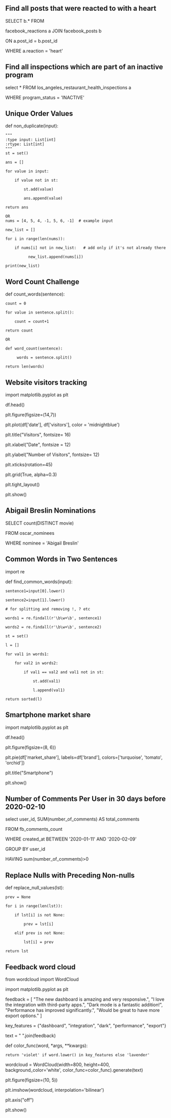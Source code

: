 ## Find all posts that were reacted to with a heart
SELECT b.* FROM

facebook_reactions a JOIN facebook_posts b

ON a.post_id = b.post_id 

WHERE a.reaction = 'heart'

## Find all inspections which are part of an inactive program

select * FROM los_angeles_restaurant_health_inspections a

WHERE program_status = 'INACTIVE'

## Unique Order Values

   def non_duplicate(input):
   
    """ 
    :type input: List[int]
    :rtype: List[int]
    """
    st = set()
    
    ans = []
    
    for value in input:
    
        if value not in st:
        
            st.add(value)
            
            ans.append(value)
            
    return ans 

    OR
    nums = [4, 5, 4, -1, 5, 6, -1]  # example input
    
    new_list = []

    for i in range(len(nums)):

        if nums[i] not in new_list:   # add only if it's not already there
    
              new_list.append(nums[i])

    print(new_list)

## Word Count Challenge

def count_words(sentence):
  
    count = 0
    
    for value in sentence.split():
    
        count = count+1
        
    return count 

    OR

    def word_count(sentence):
    
         words = sentence.split()
    
    return len(words)

## Website visitors tracking

import matplotlib.pyplot as plt

df.head()

plt.figure(figsize=(14,7))

plt.plot(df['date'], df['visitors'], color = 'midnightblue')

plt.title("Visitors", fontsize= 16)

plt.xlabel("Date", fontsize = 12)

plt.ylabel("Number of Visitors", fontsize= 12)

plt.xticks(rotation=45)

plt.grid(True, alpha=0.3)

plt.tight_layout()

plt.show()
    
## Abigail Breslin Nominations

SELECT count(DISTINCT movie) 

FROM oscar_nominees 

WHERE nominee = 'Abigail Breslin'

## Common Words in Two Sentences

import re

def find_common_words(input):
   
    sentence1=input[0].lower()
    
    sentence2=input[1].lower()
    
    # for splitting and removing !, ? etc
    
    words1 = re.findall(r'\b\w+\b', sentence1)
    
    words2 = re.findall(r'\b\w+\b', sentence2)
    
    st = set()
    
    l = []
    
    for val1 in words1:
    
        for val2 in words2:
        
            if val1 == val2 and val1 not in st:
            
                st.add(val1)
                
                l.append(val1) 
                
    return sorted(l)           
                
    
## Smartphone market share
import matplotlib.pyplot as plt

df.head()

plt.figure(figsize=(8, 6))

plt.pie(df['market_share'], labels=df['brand'], colors=['turquoise', 'tomato', 'orchid'])

plt.title("Smartphone")

plt.show()


## Number of Comments Per User in 30 days before 2020-02-10

select user_id, SUM(number_of_comments)  AS total_comments

FROM fb_comments_count 

WHERE created_at BETWEEN '2020-01-11' AND '2020-02-09'

GROUP BY user_id

HAVING sum(number_of_comments)>0

## Replace Nulls with Preceding Non-nulls

def replace_null_values(lst):

    prev = None
    
    for i in range(len(lst)):
    
        if lst[i] is not None:
        
            prev = lst[i]
            
        elif prev is not None:
        
            lst[i] = prev
            
    return lst


 ## Feedback word cloud
 
 from wordcloud import WordCloud
 
import matplotlib.pyplot as plt


feedback = [
    "The new dashboard is amazing and very responsive.",
    "I love the integration with third-party apps.",
    "Dark mode is a fantastic addition!",
    "Performance has improved significantly.",
    "Would be great to have more export options."
]

key_features = {"dashboard", "integration", "dark", "performance", "export"}


text = " ".join(feedback)


def color_func(word, *args, **kwargs):

    return 'violet' if word.lower() in key_features else 'lavender'


wordcloud = WordCloud(width=800, height=400, background_color='white', color_func=color_func).generate(text)

plt.figure(figsize=(10, 5))

plt.imshow(wordcloud, interpolation='bilinear')

plt.axis("off")

plt.show()



